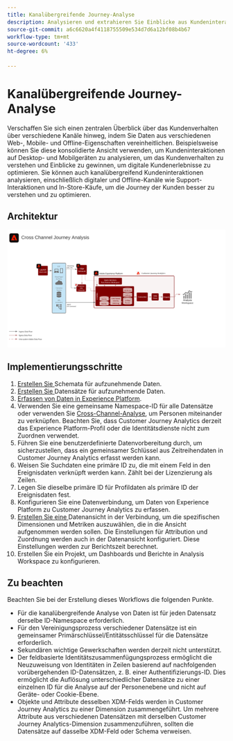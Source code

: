 ```yaml
---
title: Kanalübergreifende Journey-Analyse
description: Analysieren und extrahieren Sie Einblicke aus Kundeninteraktionen über die Customer Journey.
source-git-commit: a6c6620a4f4118755509e534d7d6a12bf08b4b67
workflow-type: tm+mt
source-wordcount: '433'
ht-degree: 6%

---
```



# Kanalübergreifende Journey-Analyse

Verschaffen Sie sich einen zentralen Überblick über das Kundenverhalten über verschiedene Kanäle hinweg, indem Sie Daten aus verschiedenen Web-, Mobile- und Offline-Eigenschaften vereinheitlichen. Beispielsweise können Sie diese konsolidierte Ansicht verwenden, um Kundeninteraktionen auf Desktop- und Mobilgeräten zu analysieren, um das Kundenverhalten zu verstehen und Einblicke zu gewinnen, um digitale Kundenerlebnisse zu optimieren. Sie können auch kanalübergreifend Kundeninteraktionen analysieren, einschließlich digitaler und Offline-Kanäle wie Support-Interaktionen und In-Store-Käufe, um die Journey der Kunden besser zu verstehen und zu optimieren.

## Architektur

![Kanalübergreifende Architektur](assets/cross-channel-architecture.svg)

## Implementierungsschritte

1. [Erstellen Sie ](https://experienceleague.adobe.com/docs/experience-platform/xdm/tutorials/create-schema-ui.html?lang=de) Schemata für aufzunehmende Daten.
1. [Erstellen Sie ](https://experienceleague.adobe.com/docs/platform-learn/tutorials/data-ingestion/create-datasets-and-ingest-data.html) Datensätze für aufzunehmende Daten.
1. [Erfassen von Daten in Experience Platform](https://experienceleague.adobe.com/docs/platform-learn/tutorials/data-ingestion/understanding-data-ingestion.html).
1. Verwenden Sie eine gemeinsame Namespace-ID für alle Datensätze oder verwenden Sie [Cross-Channel-Analyse](/help/connections/cca/overview.md), um Personen miteinander zu verknüpfen. Beachten Sie, dass Customer Journey Analytics derzeit das Experience Platform-Profil oder die Identitätsdienste nicht zum Zuordnen verwendet.
1. Führen Sie eine benutzerdefinierte Datenvorbereitung durch, um sicherzustellen, dass ein gemeinsamer Schlüssel aus Zeitreihendaten in Customer Journey Analytics erfasst werden kann.
1. Weisen Sie Suchdaten eine primäre ID zu, die mit einem Feld in den Ereignisdaten verknüpft werden kann. Zählt bei der Lizenzierung als Zeilen.
1. Legen Sie dieselbe primäre ID für Profildaten als primäre ID der Ereignisdaten fest.
1. Konfigurieren Sie eine Datenverbindung, um Daten von Experience Platform zu Customer Journey Analytics zu erfassen.
1. [Erstellen Sie eine ](/help/data-views/create-dataview.md) Datenansicht in der Verbindung, um die spezifischen Dimensionen und Metriken auszuwählen, die in die Ansicht aufgenommen werden sollen. Die Einstellungen für Attribution und Zuordnung werden auch in der Datenansicht konfiguriert. Diese Einstellungen werden zur Berichtszeit berechnet.
1. Erstellen Sie ein Projekt, um Dashboards und Berichte in Analysis Workspace zu konfigurieren.

## Zu beachten

Beachten Sie bei der Erstellung dieses Workflows die folgenden Punkte.

* Für die kanalübergreifende Analyse von Daten ist für jeden Datensatz derselbe ID-Namespace erforderlich.
* Für den Vereinigungsprozess verschiedener Datensätze ist ein gemeinsamer Primärschlüssel/Entitätsschlüssel für die Datensätze erforderlich.
* Sekundären wichtige Gewerkschaften werden derzeit nicht unterstützt.
* Der feldbasierte Identitätszusammenfügungsprozess ermöglicht die Neuzuweisung von Identitäten in Zeilen basierend auf nachfolgenden vorübergehenden ID-Datensätzen, z. B. einer Authentifizierungs-ID. Dies ermöglicht die Auflösung unterschiedlicher Datensätze zu einer einzelnen ID für die Analyse auf der Personenebene und nicht auf Geräte- oder Cookie-Ebene.
* Objekte und Attribute desselben XDM-Felds werden in Customer Journey Analytics zu einer Dimension zusammengeführt. Um mehrere Attribute aus verschiedenen Datensätzen mit derselben Customer Journey Analytics-Dimension zusammenzuführen, sollten die Datensätze auf dasselbe XDM-Feld oder Schema verweisen.
